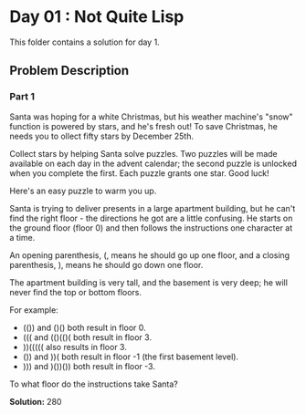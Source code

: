 # Day 01 : Not Quite Lisp

This folder contains a solution for day 1.

## Problem Description

### Part 1

Santa was hoping for a white Christmas, but his weather machine's "snow" function
is powered by stars, and he's fresh out! To save Christmas, he needs you to 
ollect fifty stars by December 25th.

Collect stars by helping Santa solve puzzles. Two puzzles will be made available
on each day in the advent calendar; the second puzzle is unlocked when you
complete the first. Each puzzle grants one star. Good luck!

Here's an easy puzzle to warm you up.

Santa is trying to deliver presents in a large apartment building, but he can't
find the right floor - the directions he got are a little confusing. He starts
on the ground floor (floor 0) and then follows the instructions one character at
a time.

An opening parenthesis, (, means he should go up one floor, and a closing
parenthesis, ), means he should go down one floor.

The apartment building is very tall, and the basement is very deep; he will never
find the top or bottom floors.

For example:

  * (()) and ()() both result in floor 0.
  * ((( and (()(()( both result in floor 3.
  * ))((((( also results in floor 3.
  * ()) and ))( both result in floor -1 (the first basement level).
  * ))) and )())()) both result in floor -3.

To what floor do the instructions take Santa?

**Solution:** 280
